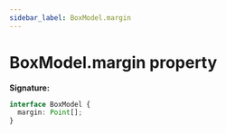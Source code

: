 ```yaml
---
sidebar_label: BoxModel.margin
---
```


# BoxModel.margin property

**Signature:**

```typescript
interface BoxModel {
  margin: Point[];
}
```
